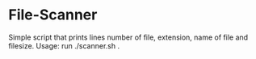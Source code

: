 # File-Scanner

Simple script that prints lines number of file, extension, name of file and filesize.
Usage: run ./scanner.sh <path-to-file>.
